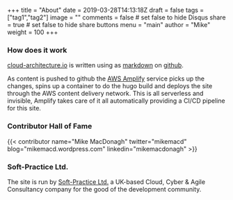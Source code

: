 +++
title = "About"
date = 2019-03-28T14:13:18Z
draft = false
tags = ["tag1","tag2"]
image = ""
comments = false # set false to hide Disqus
share = true	# set false to hide share buttons
menu = "main"
author = "Mike"
weight = 100
+++

### How does it work

[cloud-architecture.io](https://cloud-architecture.io) is written using as [markdown](https://en.wikipedia.org/wiki/Markdown) on [github](https://github.com/macmike/cloud-architecture.io).

As content is pushed to github the [AWS Amplify](https://aws.amazon.com/amplify/) service picks up the changes, spins up a container to do the hugo build and deploys the site through the AWS content delivery network. This is all serverless and invisible, Amplify takes care of it all automatically providing a CI/CD pipeline for this site.

### Contributor Hall of Fame

{{< contributor 
   name="Mike MacDonagh"
   twitter="mikemacd" 
   blog="mikemacd.wordpress.com" 
   linkedin="mikemacdonagh" >}}


### Soft-Practice Ltd.

The site is run by [Soft-Practice Ltd.](https://soft-practice.com) a UK-based Cloud, Cyber & Agile Consultancy company for the good of the development community.
